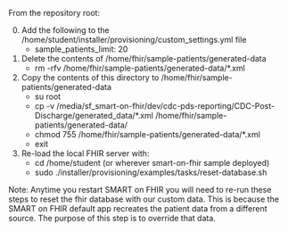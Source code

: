 From the repository root:

0. Add the following to the /home/student/installer/provisioning/custom_settings.yml file
   * sample_patients_limit: 20
1. Delete the contents of /home/fhir/sample-patients/generated-data
   * rm -rfv /home/fhir/sample-patients/generated-data/*.xml
2. Copy the contents of this directory to /home/fhir/sample-patients/generated-data
   * su root
   * cp -v /media/sf_smart-on-fhir/dev/cdc-pds-reporting/CDC-Post-Discharge/generated_data/*.xml /home/fhir/sample-patients/generated-data/
   * chmod 755 /home/fhir/sample-patients/generated-data/*.xml
   * exit
3. Re-load the local FHIR server with:
   * cd /home/student (or wherever smart-on-fhir sample deployed)
   * sudo ./installer/provisioning/examples/tasks/reset-database.sh

Note: Anytime you restart SMART on FHIR you will need to re-run these steps to reset the fhir database with our custom data. This is because the SMART on FHIR default app recreates the patient data from a different source. The purpose of this step is to override that data.